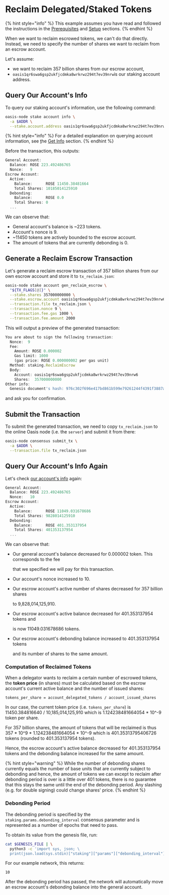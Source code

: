 # Reclaim Delegated/Staked Tokens

{% hint style="info" %}
This example assumes you have read and followed the instructions in the [Prerequisites](prerequisites.md) and [Setup](setup.md) sections.
{% endhint %}

When we want to reclaim escrowed tokens, we can't do that directly. Instead, we need to specify the number of shares we want to reclaim from an escrow account.

Let's assume:

* we want to reclaim 357 billion shares from our escrow account,
* `oasis1qr6swa6gsp2ukfjcdmka8wrkrwz294t7ev39nrw`is our staking account address.

## Query Our Account's Info

To query our staking account's information, use the following command:

```bash
oasis-node stake account info \
  -a $ADDR \
  --stake.account.address oasis1qr6swa6gsp2ukfjcdmka8wrkrwz294t7ev39nrw6
```

{% hint style="info" %}
For a detailed explanation on querying account information, see [t](get-account-info.md)he [Get Info](get-account-info.md) section.
{% endhint %}

Before the transaction, this outputs:

```javascript
General Account:
  Balance: ROSE 223.492486765
  Nonce:   9
Escrow Account:
  Active:
    Balance:      ROSE 11450.38481664
    Total Shares: 10185014125910
  Debonding:
    Balance:      ROSE 0.0
    Total Shares: 0
  ...
```

We can observe that:

* General account's balance is ~223 tokens.
* Account's nonce is 9.
* ~11450 tokens are actively bounded to the escrow account.
* The amount of tokens that are currently debonding is 0.

## Generate a Reclaim Escrow Transaction

Let's generate a reclaim escrow transaction of 357 billion shares from our own escrow account and store it to `tx_reclaim.json`:

```bash
oasis-node stake account gen_reclaim_escrow \
  "${TX_FLAGS[@]}" \
  --stake.shares 357000000000 \
  --stake.escrow.account oasis1qr6swa6gsp2ukfjcdmka8wrkrwz294t7ev39nrw6 \
  --transaction.file tx_reclaim.json \
  --transaction.nonce 9 \
  --transaction.fee.gas 1000 \
  --transaction.fee.amount 2000
```

This will output a preview of the generated transaction:

```javascript
You are about to sign the following transaction:
  Nonce:  9
  Fee:
    Amount: ROSE 0.000002
    Gas limit: 1000
    (gas price: ROSE 0.000000002 per gas unit)
  Method: staking.ReclaimEscrow
  Body:
    Account: oasis1qr6swa6gsp2ukfjcdmka8wrkrwz294t7ev39nrw6
    Shares:  357000000000
Other info:
  Genesis document's hash: 976c302f696e417bd861b599e79261244f4391f3887a488212ee122ca7bbf0a8
```

and ask you for confirmation.

## Submit the Transaction

To submit the generated transaction, we need to copy `tx_reclaim.json` to the online Oasis node \(i.e. the `server`\) and submit it from there:

```bash
oasis-node consensus submit_tx \
  -a $ADDR \
  --transaction.file tx_reclaim.json
```

## Query Our Account's Info Again

Let's check [our account's info](reclaim-tokens.md#query-our-accounts-info) again:

```javascript
General Account:
  Balance: ROSE 223.492486765
  Nonce:   10
Escrow Account:
  Active:
    Balance:      ROSE 11049.031678686
    Total Shares: 9828014125910
  Debonding:
    Balance:      ROSE 401.353137954
    Total Shares: 401353137954
  ...
```

We can observe that:

* Our general account's balance decreased for 0.000002 token. This corresponds to the fee

  that we specified we will pay for this transaction.

* Our account's nonce increased to 10.
* Our escrow account's active number of shares decreased for 357 billion shares

  to 9,828,014,125,910.

* Our escrow account's active balance decreased for 401.353137954 tokens and

  is now 11049.031678686 tokens.

* Our escrow account's debonding balance increased to 401.353137954 tokens

  and its number of shares to the same amount.

### Computation of Reclaimed Tokens

When a delegator wants to reclaim a certain number of escrowed tokens, the **token price** \(in shares\) must be calculated based on the escrow account's current active balance and the number of issued shares:

```text
tokens_per_share = account_delegated_tokens / account_issued_shares
```

In our case, the current token price \(i.e. `tokens_per_share`\) is 11450.384816640 / 10,185,014,125,910 which is 1.124238481664054 \* 10^-9 token per share.

For 357 billion shares, the amount of tokens that will be reclaimed is thus 357 \* 10^9 \* 1.124238481664054 \* 10^-9 which is 401.35313795406726 tokens \(rounded to 401.353137954 tokens\).

Hence, the escrow account's active balance decreased for 401.353137954 tokens and the debonding balance increased for the same amount.

{% hint style="warning" %}
While the number of debonding shares currently equals the number of base units that are currently subject to debonding and hence, the amount of tokens we can except to reclaim after debonding period is over is a little over 401 tokens, there is no guarantee that this stays the same until the end of the debonding period. Any slashing \(e.g. for double signing\) could change shares' price.
{% endhint %}

### Debonding Period

The debonding period is specified by the `staking.params.debonding_interval` consensus parameter and is represented as a number of epochs that need to pass.

To obtain its value from the genesis file, run:

```bash
cat $GENESIS_FILE | \
  python3 -c 'import sys, json; \
  print(json.load(sys.stdin)["staking"]["params"]["debonding_interval"])'
```

For our example network, this returns:

```text
10
```

After the debonding period has passed, the network will automatically move an escrow account's debonding balance into the general account.

